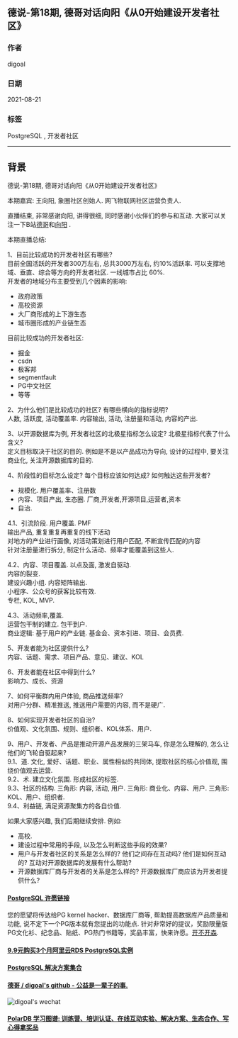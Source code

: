 ## 德说-第18期, 德哥对话向阳《从0开始建设开发者社区》  
  
### 作者  
digoal  
  
### 日期  
2021-08-21   
  
### 标签  
PostgreSQL , 开发者社区    
  
----  
  
## 背景  
德说-第18期, 德哥对话向阳《从0开始建设开发者社区》  
  
本期嘉宾: 王向阳, 象圈社区创始人. 网飞物联网社区运营负责人.   
  
直播结束, 非常感谢向阳, 讲得很细, 同时感谢小伙伴们的参与和互动. 大家可以关注一下B站[德哥](https://space.bilibili.com/310191812)和[向阳](https://space.bilibili.com/1012261718) .   
  
  
本期直播总结:  
  
1、目前比较成功的开发者社区有哪些?     
目前全国活跃的开发者300万左右, 总共3000万左右, 约10%活跃率. 可以支撑地域、垂直、综合等方向的开发者社区. 一线城市占比 60%.  
开发者的地域分布主要受到几个因素的影响:  
- 政府政策  
- 高校资源  
- 大厂商形成的上下游生态  
- 城市圈形成的产业链生态  
  
目前比较成功的开发者社区:   
- 掘金  
- csdn  
- 极客邦  
- segmentfault  
- PG中文社区  
- 等等  
  
2、为什么他们是比较成功的社区? 有哪些横向的指标说明?    
人数, 活跃度, 活动覆盖率. 内容输出, 活动, 注册量和活动, 内容的产出.   
  
3、以开源数据库为例, 开发者社区的北极星指标怎么设定?  北极星指标代表了什么含义?    
定义目标取决于社区的目的. 例如是不是以产品成功为导向, 设计的过程中, 要关注商业化, 关注开源数据库的目的.    
  
4、阶段性的目标怎么设定?   每个目标应该如何达成?   如何触达这些开发者?   
- 规模化. 用户覆盖率、注册数  
- 内容、项目产出, 生态圈. 厂商,开发者,开源项目,运营者,资本   
- 自治.  
  
4\.1、引流阶段. 用户覆盖. PMF  
输出产品, 重复重复再重复的线下活动  
对地方的产业进行画像, 对活动策划进行用户匹配, 不断宣传匹配的内容  
针对注册量进行拆分, 制定什么活动、频率才能覆盖到这些人.   
  
4\.2、内容、项目覆盖. 以点及面, 激发自驱动.   
内容的裂变.  
建设兴趣小组. 内容矩阵输出.   
小程序、公众号的获客比较有效.   
专栏, KOL, MVP.   
  
4\.3、活动频率,覆盖.   
运营包干制的建立. 包干到户.    
商业逻辑: 基于用户的产业链. 基金会、资本引进、项目、会员费.   
  
  
5、开发者能为社区提供什么?     
内容、话题、需求、项目产品、意见、建议、KOL  
  
6、开发者能在社区中得到什么?    
影响力、成长、资源  
  
  
7、如何平衡群内用户体验, 商品推送频率?  
对用户分群、精准推送, 推送用户需要的内容, 而不是硬广.   
  
  
8、如何实现开发者社区的自治?    
价值观、文化氛围、规则、组织者、KOL体系、用户.    
  
9、用户、开发者、产品是推动开源产品发展的三架马车, 你是怎么理解的, 怎么让他们的飞轮自驱起来?     
9\.1、道. 文化, 爱好、话题、职业、属性相似的共同体, 提取社区的核心价值观, 围绕价值观去运营.    
9\.2、术. 建立文化氛围. 形成社区的标签.   
9\.3、社区的结构. 三角形: 内容, 活动, 用户. 三角形: 商业化、内容、用户. 三角形: KOL、用户、组织者.   
9\.4、利益链, 满足资源聚集方的各自价值.    
  
  
如果大家感兴趣, 我们后期继续安排. 例如:   
- 高校.   
- 建设过程中常用的手段, 以及怎么判断这些手段的效果?    
- 用户与开发者社区的关系是怎么样的? 他们之间存在互动吗? 他们是如何互动的?  互动对开源数据库的发展有什么帮助?     
- 开源数据库厂商与开发者的关系是怎么样的? 开源数据库厂商应该为开发者提供什么?    
  
  
  
  
  
  
  
  
#### [PostgreSQL 许愿链接](https://github.com/digoal/blog/issues/76 "269ac3d1c492e938c0191101c7238216")
您的愿望将传达给PG kernel hacker、数据库厂商等, 帮助提高数据库产品质量和功能, 说不定下一个PG版本就有您提出的功能点. 针对非常好的提议，奖励限量版PG文化衫、纪念品、贴纸、PG热门书籍等，奖品丰富，快来许愿。[开不开森](https://github.com/digoal/blog/issues/76 "269ac3d1c492e938c0191101c7238216").  
  
  
#### [9.9元购买3个月阿里云RDS PostgreSQL实例](https://www.aliyun.com/database/postgresqlactivity "57258f76c37864c6e6d23383d05714ea")
  
  
#### [PostgreSQL 解决方案集合](https://yq.aliyun.com/topic/118 "40cff096e9ed7122c512b35d8561d9c8")
  
  
#### [德哥 / digoal's github - 公益是一辈子的事.](https://github.com/digoal/blog/blob/master/README.md "22709685feb7cab07d30f30387f0a9ae")
  
  
![digoal's wechat](../pic/digoal_weixin.jpg "f7ad92eeba24523fd47a6e1a0e691b59")
  
  
#### [PolarDB 学习图谱: 训练营、培训认证、在线互动实验、解决方案、生态合作、写心得拿奖品](https://www.aliyun.com/database/openpolardb/activity "8642f60e04ed0c814bf9cb9677976bd4")
  
